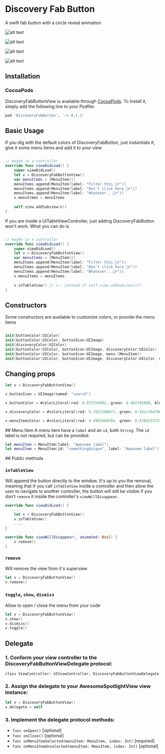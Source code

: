 # Discovery Fab Button
A swift fab button with a circle reveal animation

![alt text](https://raw.githubusercontent.com/kuamanet/Discovery-Fab-Button/master/previews/simple.gif)

![alt text](https://raw.githubusercontent.com/kuamanet/Discovery-Fab-Button/master/previews/tableview.gif)

![alt text](https://raw.githubusercontent.com/kuamanet/Discovery-Fab-Button/master/previews/customizations.gif)

![alt text](https://raw.githubusercontent.com/kuamanet/Discovery-Fab-Button/master/previews/delegates.gif)

## Installation
### CocoaPods
DiscoveryFabButtonView is available through [CocoaPods](http://cocoapods.org). To install
it, simply add the following line to your Podfile:

```ruby
pod 'DiscoveryFabButton', '~> 0.1.1'
```

## Basic Usage

If you dig with the default colors of DiscoveryFabButton, just instantiate it, give it some menu items and add it to your view
```swift

// maybe in a controller
override func viewDidLoad() {
    super.viewDidLoad()
    let v = DiscoveryFabButtonView()
    var menuItems = [MenuItem]()
    menuItems.append(MenuItem(label: "Filter this 🙆‍♂️"))
    menuItems.append(MenuItem(label: "Don't click here 🙅‍♂️"))
    menuItems.append(MenuItem(label: "Whatever.. 🤷‍♂️"))
    v.menuItems = menuItems
        
    self.view.addSubview(v!)
}
```

If you are inside a UITableViewController, just adding DiscoveryFabButton won't work. What you can do is 

```swift

// maybe in a controller
override func viewDidLoad() {
    super.viewDidLoad()
    let v = DiscoveryFabButtonView()
    var menuItems = [MenuItem]()
    menuItems.append(MenuItem(label: "Filter this 🙆‍♂️"))
    menuItems.append(MenuItem(label: "Don't click here 🙅‍♂️"))
    menuItems.append(MenuItem(label: "Whatever.. 🤷‍♂️"))
    v.menuItems = menuItems
        
    v.inTableView() // <-- instead of self.view.addSubview(v!)
}
```

## Constructors
Some constructors are available to customize colors, or provide the menu items

```swift

init(buttonColor:UIColor)
init(buttonColor:UIColor, buttonIcon:UIImage)
init(discoveryColor:UIColor)
init(buttonColor:UIColor, buttonIcon:UIImage, discoveryColor:UIColor)
init(buttonColor:UIColor, buttonIcon:UIImage, menu:[MenuItem])
init(buttonColor:UIColor, buttonIcon:UIImage, discoveryColor:UIColor, menu:[MenuItem])

```

## Changing props
```swift
let v = DiscoveryFabButtonView()

v.buttonIcon = UIImage(named: "search")

v.buttonColor = #colorLiteral(red: 0.937254902, green: 0.462745098, blue: 0.4784313725, alpha: 1)

v.discoveryColor = #colorLiteral(red: 0.3921568627, green: 0.3411764706, blue: 0.6509803922, alpha: 1)

v.menuItemsColor = #colorLiteral(red: 0.4901960784, green: 0.4784313725, blue: 0.737254902, alpha: 1)

```

## Menu Item
A menu item have a `label` and an `id`, both `String`. The `id` label is not required, but can be provided.

```swift
let menuItem = MenuItem(label: "Awesome label")
let menuItem = MenuItem(id: "somethingUnique", label: "Awesome label")
```

## Public methods

### `inTableView`
Will append the button directly to the window. It's up to you the removal, meaning that if you call `inTableView` inside a controller and then allow the user to navigate to another controller, the button will still be visible if you don't `remove` it inside the controller's `viewWillDisappear`.
```swift
override func viewDidLoad() {
    ...
    let v = DiscoveryFabButtonView()
    v.inTableView()
    ....
}

override func viewWillDisappear(_ animated: Bool) {
    v.remove()
}
```

### `remove`
Will remove the view from it's superview

```swift
let v = DiscoveryFabButtonView()
v.remove()
```

### `toggle`, `show`, `dismiss`

Allow to open / close the menu from your code
```swift
let v = DiscoveryFabButtonView()
v.show()
v.dismiss()
v.toggle()
```

## Delegate

### 1. Conform your view controller to the DiscoveryFabButtonViewDelegate protocol:

`class ViewController: UIViewController, DiscoveryFabButtonViewDelegate`

### 2. Assign the delegate to your AwesomeSpotlightView view instance:

```swift
let v = DiscoveryFabButtonView()
v.delegate = self

```

### 3. Implement the delegate protocol methods:

- `func onOpen()` [optional]
- `func onClose()` [optional]
- `func onMenuItemSelected(menuItem: MenuItem, index: Int)` [required]
- `func onMenuItemUnselected(menuItem: MenuItem, index: Int)` [optional]
